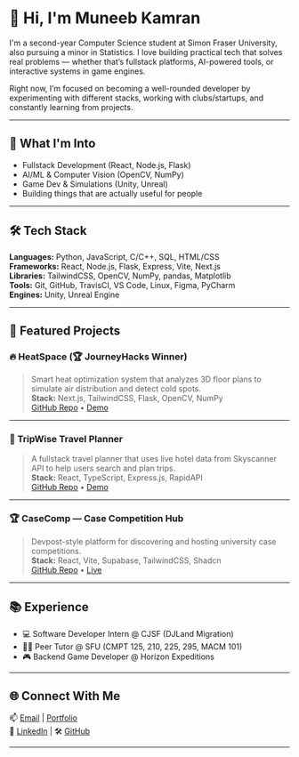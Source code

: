 # 👋 Hi, I'm Muneeb Kamran

I'm a second-year Computer Science student at Simon Fraser University, also pursuing a minor in Statistics. I love building practical tech that solves real problems — whether that’s fullstack platforms, AI-powered tools, or interactive systems in game engines.

Right now, I’m focused on becoming a well-rounded developer by experimenting with different stacks, working with clubs/startups, and constantly learning from projects.

---

## 🧠 What I'm Into
- Fullstack Development (React, Node.js, Flask)
- AI/ML & Computer Vision (OpenCV, NumPy)
- Game Dev & Simulations (Unity, Unreal)
- Building things that are actually useful for people

---

## 🛠 Tech Stack
**Languages:** Python, JavaScript, C/C++, SQL, HTML/CSS  
**Frameworks:** React, Node.js, Flask, Express, Vite, Next.js  
**Libraries:** TailwindCSS, OpenCV, NumPy, pandas, Matplotlib  
**Tools:** Git, GitHub, TravisCI, VS Code, Linux, Figma, PyCharm  
**Engines:** Unity, Unreal Engine  

---

## 📌 Featured Projects

### 🔥 HeatSpace (🏆 JourneyHacks Winner)
> Smart heat optimization system that analyzes 3D floor plans to simulate air distribution and detect cold spots.  
**Stack:** Next.js, TailwindCSS, Flask, OpenCV, NumPy  
[GitHub Repo](https://github.com/Muneebkk/HeatSpace) • [Demo](#)

---

### 🧳 TripWise Travel Planner
> A fullstack travel planner that uses live hotel data from Skyscanner API to help users search and plan trips.  
**Stack:** React, TypeScript, Express.js, RapidAPI  
[GitHub Repo](https://github.com/Muneebkk/TripWise) • [Demo](#)

---

### 🏆 CaseComp — Case Competition Hub
> Devpost-style platform for discovering and hosting university case competitions.  
**Stack:** React, Vite, Supabase, TailwindCSS, Shadcn  
[GitHub Repo](https://github.com/Muneebkk/CaseComp) • [Live](#)

---

## 📚 Experience

- 💻 Software Developer Intern @ CJSF (DJLand Migration)
- 🧑‍🏫 Peer Tutor @ SFU (CMPT 125, 210, 225, 295, MACM 101)
- 🎮 Backend Game Developer @ Horizon Expeditions

---

## 🌐 Connect With Me
📫 [Email](mailto:mmk28@sfu.ca) | [Portfolio](https://muneebk.github.io)  
💼 [LinkedIn](https://linkedin.com/in/muneeb-kamran-0a345722a) | 🛠 [GitHub](https://github.com/Muneebkk)

---
